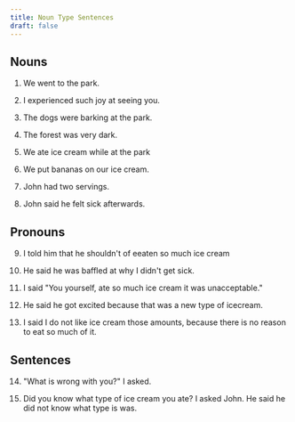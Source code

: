 ```yaml
---
title: Noun Type Sentences
draft: false
---
```


## Nouns

1. We went to the park.

2. I experienced such joy at seeing you.

3. The dogs were barking at the park.

4. The forest was very dark.

5. We ate ice cream while at the park

6. We put bananas on our ice cream.

7. John had two servings.

8. John said he felt sick afterwards.

## Pronouns

9. I told him that he shouldn't of eeaten so much ice cream

10. He said he was baffled at why I didn't get sick.

11. I said "You yourself, ate so much ice cream it was unacceptable."

12. He said he got excited because that was a new type of icecream.

13. I said I do not like ice cream those amounts, because there is no reason to eat so much of it.

## Sentences

14. "What is wrong with you?" I asked.

15. Did you know what type of ice cream you ate? I asked John. He said he did not know what type is was.
